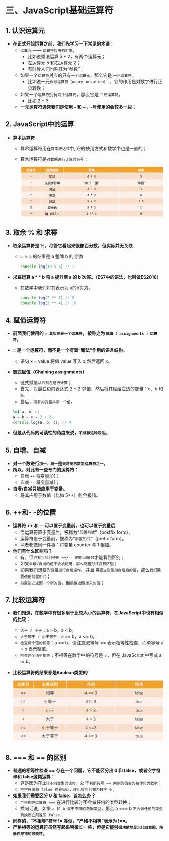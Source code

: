 # 三、JavaScript基础运算符

## 1. 认识运算元

- **在正式开始运算之前，我们先学习一下常见的术语：**
  - `运算元` —— `运算符应用的对象`。
    - 比如说乘法运算 5 * 2，有两个运算元；
    - 左运算元 5 和右运算元 2；
    - 有时候人们也称其为“参数”；
  - 如果一个`运算符`对应的只有`一个运算元`，那么它是 `一元运算符`。
    - 比如说一元`负号运算符（unary negation）-`，它的作用是对数字进行正负转换；
  - 如果一个`运算符`拥有`两个运算元`，那么它是 `二元运算符`。
    - 比如 2 + 3
  - **一元运算符通常我们是使用 – 和 +，-号使用的会较多一些；**



## 2. JavaScript中的运算

- **算术运算符**

  - 算术运算符用在`数学表达式`中, 它的使用方式和数学中也是一直的；

  - 算术运算符是`对数据进行计算的符号；`

    ![](https://raw.githubusercontent.com/chen-zhuo-lin/pictures/main/2022-11/20221111224538.png)



## 3. 取余 % 和 求幂

- **取余运算符是 %，尽管它看起来很像百分数，但实际并无关联**

  - `a % b` 的结果是 a 整除 b 的 余数	

    ```javascript 
    console.log(10 % 3) // 1
    ```

- **求幂运算 a * * b 将 a 提升至 a 的 b 次幂。（ES7中的语法，也叫做ES2016）**

  - 在数学中我们将其表示为 a的b次方。

    ```javascript
    console.log(2 ** 3) // 8
    console.log(2 ** 4) // 16
    ```



## 4. 赋值运算符

- **前面我们使用的 `= 其实也是一个运算符`，被称之为 `赋值（ assignments ）运算符`。**

- **= 是一个运算符，而不是一个有着“魔法”作用的语言结构。**

  - 语句 x = value 将值 value 写入 x 然后返回 x。

- **链式赋值（Chaining assignments）**

  - 链式赋值`从右到左进行计算`；
  - 首先，对最右边的表达式 2 + 2 求值，然后将其赋给左边的变量：c、b 和 a。
  - 最后，`所有的变量共享一个值`。

  ```javascript
  let a, b, c;
  a = b = c = 2 + 2;
  console.log(a, b, c); // 4
  ```

- **但是从代码的可读性的角度来说，`不推荐这种写法`。**



## 5. 自增、自减

- **对一个数进行`加一、减一`是`最常见的数学运算符之一`。**
- **所以，对此有一些专门的运算符：**
  - 自增 `++` 将变量加1；
  - 自减 `--` 将变量减1；
- **自增/自减只能应用于变量。**
  - 将其应用于数值（比如 5++）则会报错。



## 6. ++和- -的位置

- **运算符 ++ 和 -- 可以置于变量前，也可以置于变量后**
  - 当运算符置于变量后，被称为`“后置形式”`（postfix form）。
  - 运算符置于变量前，被称为`“前置形式”`（prefix form）。
  - 两者都做同一件事：将变量 counter 与 1 相加。
- **他们有什么区别吗？**
  - 有，但`只有当我们使用 ++/-- 的返回值时`才能看到区别；
  - 如果`自增/自减的值不会被使用，那么两者形式没有区别`；
  - 如果我们想要对`变量进行自增操作`，并且 `需要立刻使用自增后的值`，那么`我们需要使用前置形式`；
  - `前置形式返回一个新的值`，但`后置返回原来的值`；



## 7. 比较运算符

- **我们知道，在数学中有很多用于比较大小的运算符，在JavaScript中也有相似的比较：**

  - `大于 / 小于`：a > b，a < b。
  - `大于等于 / 小于等于`：a >= b，a <= b。
  - `检查两个值的相等`：a == b，请注意双等号 == 表示相等性检查，而单等号 a = b 表示赋值。
  - `检查两个值不相等`：不相等在数学中的符号是 ≠，但在 JavaScript 中写成 a != b。

- **比较运算符的结果都是Boolean类型的**

  ![](https://raw.githubusercontent.com/chen-zhuo-lin/pictures/main/2022-11/20221111230337.png)



## 8. === 和 == 的区别

- **普通的相等性检查 == 存在一个问题，它不能区分出 0 和 false，或者空字符串和 false这类运算：**
  - 这是因为在`比较不同类型的值时`，处于`判断符号 == 两侧的值会先被转化为数字`；
  - `空字符串和 false 也是如此，转化后它们都为数字 0`；
- **如果我们需要区分 0 和 false，该怎么办？**
  - `严格相等运算符 ===` 在进行比较时不会做任何的类型转换；
  - 换句话说，如果 `a 和 b 属于不同的数据类型`，那么 a === b `不会做任何的类型转换而立刻返回 false`；
- **同样的，“不相等”符号 != 类似，“严格不相等”表示为 !==。**
- **严格相等的运算符虽然写起来稍微长一些，但是它能够`很清楚地显示代码意图，降低你犯错的可能性`。**